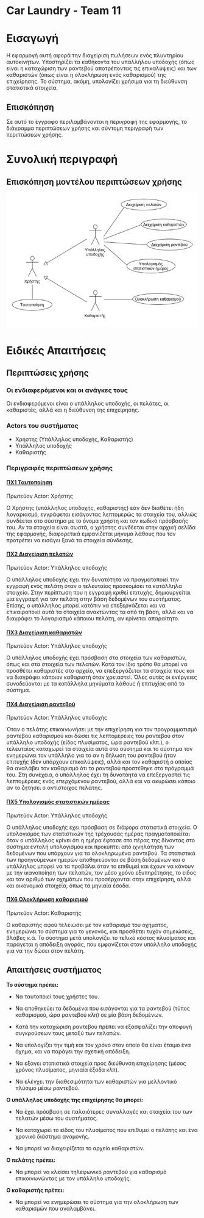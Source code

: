 # Car Laundry - Team 11

# Εισαγωγή

Η εφαρμογή αυτή αφορά την διαχείριση πωλήσεων ενός πλυντηρίου αυτοκινήτων. Υποστηρίζει τα καθήκοντα του υπαλλήλου υποδοχής (όπως είναι η καταχώριση των ραντεβού αποτρέποντας τις επικαλύψεις) και των καθαριστών (όπως είναι η ολοκλήρωση ενός καθαρισμού) της επιχείρησης. Το σύστημα, ακόμη, υπολογίζει  χρήσιμα για τη διεύθυνση στατιστικά στοιχεία.

## Επισκόπηση

Σε αυτό το έγγραφο περιλαμβάνονται η περιγραφή της εφαρμογής, το διάγραμμα περιπτώσεων χρήσης και σύντομη περιγραφή των περιπτώσεων χρήσης.

# Συνολική περιγραφή

## Επισκόπηση μοντέλου περιπτώσεων χρήσης

![Διάγραμμα περιπτώσεων χρήσης](requirements/use-case-diagram.png)

# Ειδικές Απαιτήσεις 

## Περιπτώσεις χρήσης

### Οι ενδιαφερόμενοι και οι ανάγκες τους

Οι ενδιαφερόμενοι είναι ο υπάλληλος υποδοχής, οι πελάτες, οι καθαριστές, αλλά και η διεύθυνση της επιχείρησης.

### Actors του συστήματος

* Χρήστης (Υπάλληλος υποδοχής, Καθαριστής)
* Υπάλληλος υποδοχής
* Καθαριστής

### Περιγραφές περιπτώσεων χρήσης

#### [ΠΧ1 Ταυτοποίηση](requirements/uc1-identification.md)
Πρωτεύον Actor: Χρήστης

Ο Χρήστης (υπάλληλος υποδοχής, καθαριστής) εάν δεν διαθέτει ήδη λογαριασμό, εγγράφεται εισάγοντας λεπτομερώς τα στοιχεία του, αλλιώς συνδέεται στο σύστημα με το όνομα χρήστη και τον κωδικό πρόσβασής του. Αν τα στοιχεία είναι σωστά, ο χρήστης συνδέεται στην αρχική σελίδα της εφαρμογής, διαφορετικά εμφανίζεται μήνυμα λάθους που τον προτρέπει να εισάγει ξανά τα στοιχεία σύνδεσης.

#### [ΠΧ2 Διαχείριση πελατών](requirements/uc2-client-management.md)
Πρωτεύον Actor: Υπάλληλος υποδοχής

Ο υπάλληλος υποδοχής έχει την δυνατότητα να πραγματοποιεί την εγγραφή ενός πελάτη όταν ο τελευταίος προσκομίσει τα κατάλληλα στοιχεία. Στην περίπτωση που η εγγραφή κριθεί επιτυχής, δημιουργείται μια εγγραφή για τον πελάτη στην βάση δεδομένων του συστήματος. Επίσης, ο υπάλληλος μπορεί κατόπιν να  επεξεργάζεται και να επικαιροποιεί αυτά τα στοιχεία ανακτώντας τα από τη βάση, αλλά και να διαγράφει το λογαριασμό κάποιου πελάτη, αν κρίνεται απαραίτητο.

#### [ΠΧ3 Διαχείριση καθαριστών](requirements/uc3-cleaning-stuff-management.md)
Πρωτεύον Actor: Υπάλληλος υποδοχής

Ο υπάλληλος υποδοχής έχει πρόσβαση στα στοιχεία των καθαριστών, όπως και στα στοιχεία των πελατών. Κατά τον ίδιο τρόπο θα μπορεί να προσθέτει καθαριστές στο αρχείο, να επεξεργάζεται τα στοιχεία τους και να διαγράφει κάποιον καθαριστή όταν χρειαστεί. Όλες αυτές οι ενέργειες συνοδεύονται με τα κατάλληλα μηνύματα λάθους ή επιτυχίας από το σύστημα. 

#### [ΠΧ4 Διαχείριση ραντεβού](requirements/uc4-appointment-management.md)
Πρωτεύον Actor: Υπάλληλος υποδοχής

Όταν ο πελάτης επικοινωνήσει με την επιχείρηση για τον προγραμματισμό ραντεβού καθαρισμού και δώσει τις λεπτομέρειες του ραντεβού στον υπάλληλο υποδοχής (είδος πλυσίματος, ώρα ραντεβού κλπ.), ο τελευταίος καταχωρεί τα στοιχεία αυτά στο σύστημα και το σύστημα τον ενημερώνει τον υπάλληλο για το αν η δήλωση του ραντεβού ήταν επιτυχής (δεν υπάρχουν επικαλύψεις), αλλά και τον καθαριστή ο οποίος θα αναλάβει τον καθαρισμό ότι το ραντεβού προστέθηκε στο πρόγραμμά του. Στη συνέχεια, ο υπάλληλος έχει τη δυνατόητα να επεξεργαστεί τις λεπτομέρειες ενός επερχόμενου ραντεβού, αλλά και να ακυρώσει κάποιο αν το ζητήσει ο αντίστοιχος πελάτης.

#### [ΠΧ5 Υπολογισμός στατιστικών ημέρας](requirements/uc5-statistics-calculation.md)
Πρωτεύον Actor: Υπάλληλος υποδοχής

Ο υπάλληλος υποδοχής έχει πρόσβαση σε διάφορα στατιστικά στοιχεία. Ο υπολογισμός των στατιστικών της τρέχουσας ημέρας πραγματοποιείται όταν ο υπάλληλος κρίνει ότι η ημέρα έφτασε στο πέρας της δίνοντας στο σύστημα εντολή υπολογισμού και προκύπτει από ιχνηλάτηση των δεδομένων που υπάρχουν για τα ολοκληρωμένα ραντεβού. Τα στατιστικά των προηγούμενων ημερών αποθηκεύονται σε βάση δεδομένων και ο υπάλληλος μπορεί να τα προβάλει όταν το επιθυμεί και έχουν να κάνουν με την ικανοποίηση των πελατών, τον μέσο χρόνο εξυπηρέτησης, το είδος και τον αριθμό των οχημάτων που προσέρχονται στην επιχείρηση, αλλά και οικονομικά στοιχεία, όπως τα μηνιαία έσοδα.

#### [ΠΧ6 Ολοκλήρωση καθαρισμού](requirements/uc6-cleaning-completion.md)
Πρωτεύον Actor: Καθαριστής

Ο καθαριστής αφού τελειώσει με τον καθαρισμό του οχήματος, ενημερώνει το σύστημα για το γεγονός, και προσθέτει τυχόν σημειώσεις, βλάβες κ.ά. Το σύστημα μετά υπολογίζει το τελικό κόστος πλυσίματος και παράγεται η απόδειξη αγοράς, που εμφανίζεται στον υπάλληλο υποδοχής για να την δώσει στον πελάτη.

## Απαιτήσεις συστήματος

 **Το σύστημα πρέπει:**
		 
 - Να ταυτοποιεί τους χρήστες του.
   
 - Να αποθηκεύει τα δεδομένα που εισάγονται για τα ραντεβού (τύπος καθαρισμού, ώρα ραντεβού κλπ)  σε μία βάση δεδομένων.
   	  
 - Κατά την καταχώριση ραντεβού πρέπει να εξασφαλίζει την αποφυγή
   	   συγκρούσεων τους μεταξύ των πελατών.
 - Να υπολογίζει την τιμή και τον χρόνο στον οποίο θα είναι έτοιμο ένα
   	   όχημα, και να παράγει την σχετική απόδειξη.

 - Να εξάγει στατιστικά στοιχεία προς διεύθυνση επιχείρησης (μέσος χρόνος πλυσίματος, μηνιαία έξοδα κλπ).
	   
 - Να ελέγχει την διαθεσιμότητα των καθαριστών για μελλοντικό πλύσιμο μέσω ραντεβού.


**O υπάλληλος υποδοχής της επιχείρησης θα μπορεί:**
		 
	 
 - Να έχει πρόσβαση σε παλαιότερες συναλλαγές και στοιχεία του των πελατών μέσω του συστήματος.
 
 - Να καταχωρεί το είδος του πλυσίματος που επιθυμεί ο πελάτης και ένα χρονικό διάστημα αναμονής.
 
 - Να μπορεί να διαχειρίζεται το αρχείο καθαριστών.
 
**Ο πελάτης πρέπει:**
  
 - Να μπορεί να κλείσει τηλεφωνικό ραντεβού για καθαρισμό επικοινωνώντας με τον υπάλληλο υποδοχής.
 
**Ο καθαριστής πρέπει:**
  
 - Να μπορεί να ενημερώσει το σύστημα για την ολοκλήρωση των καθαρισμών που αναλαμβάνει.
